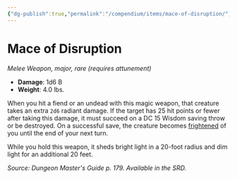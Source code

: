 ```yaml
---
{"dg-publish":true,"permalink":"/compendium/items/mace-of-disruption/","tags":["compendium/src/5e/dmg","item/attunement/required","item/rarity/rare","item/tier/major","item/weapon/simple/melee"]}
---
```


# Mace of Disruption
*Melee Weapon, major, rare (requires attunement)*  

- **Damage**: 1d6 B
- **Weight**: 4.0 lbs.

When you hit a fiend or an undead with this magic weapon, that creature takes an extra `2d6` radiant damage. If the target has 25 hit points or fewer after taking this damage, it must succeed on a DC 15 Wisdom saving throw or be destroyed. On a successful save, the creature becomes [frightened](rules/conditions.md#frightened) of you until the end of your next turn.

While you hold this weapon, it sheds bright light in a 20-foot radius and dim light for an additional 20 feet.

*Source: Dungeon Master's Guide p. 179. Available in the SRD.*